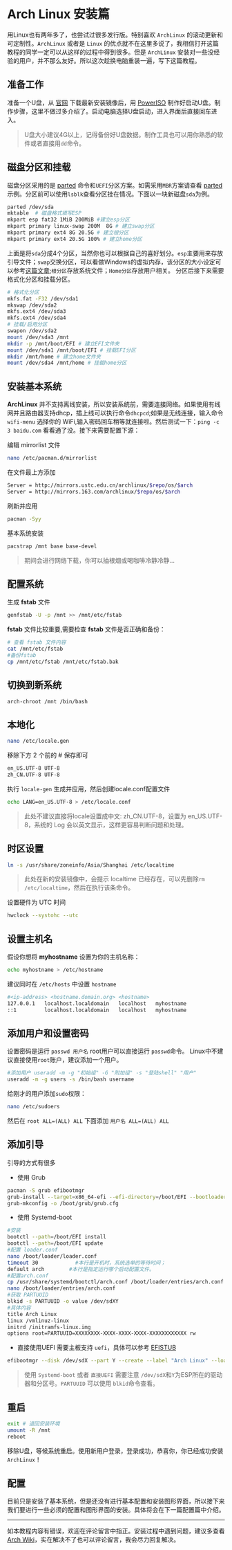 # Arch Linux 安装篇

用Linux也有两年多了，也尝试过很多发行版。特别喜欢 `ArchLinux` 的滚动更新和可定制性。`ArchLinux` 或者是 `Linux` 的优点就不在这里多说了，我相信打开这篇教程的同学一定可以从这样的过程中得到很多。但是 `ArchLinux` 安装对一些没经验的用户，并不那么友好。所以这次趁换电脑重装一遍，写下这篇教程。

## 准备工作

准备一个U盘，从 [官网](https://www.archlinux.org/download/) 下载最新安装镜像后，用 [PowerISO](http://www.poweriso.com/) 制作好启动U盘。制作步骤，这里不做过多介绍了。启动电脑选择U盘启动，进入界面后直接回车进入。
> U盘大小建议4G以上，记得备份好U盘数据。制作工具也可以用你熟悉的软件或者直接用`dd`命令。

## 磁盘分区和挂载

磁盘分区采用的是 [parted](https://wiki.archlinux.org/index.php/Parted) 命令和`UEFI`分区方案。如需采用`MBR`方案请查看 [parted](https://wiki.archlinux.org/index.php/Parted) 示例。分区前可以使用`lsblk`查看分区挂在情况。下面以一块新磁盘`sda`为例。

```bash
parted /dev/sda
mktable  # 磁盘格式填写ESP
mkpart esp fat32 1MiB 200MiB #建立esp分区
mkpart primary linux-swap 200M  8G # 建立swap分区
mkpart primary ext4 8G 20.5G # 建立根分区
mkpart primary ext4 20.5G 100% # 建立home分区
```

上面是将`sda`分成4个分区，当然你也可以根据自己的喜好划分。`esp`主要用来存放引导文件；`swap`交换分区，可以看做Windows的虚拟内存，该分区的大小设定可以参考[这篇文章](https://blog.csdn.net/wash168/article/details/78473846);`根分区`存放系统文件；`Home分区`存放用户相关。
分区后接下来需要格式化分区和挂载分区。

```bash
# 格式化分区
mkfs.fat -F32 /dev/sda1
mkswap /dev/sda2
mkfs.ext4 /dev/sda3
mkfs.ext4 /dev/sda4
# 挂载/启用分区
swapon /dev/sda2
mount /dev/sda3 /mnt
mkdir -p /mnt/boot/EFI # 建立EFI文件夹
mount /dev/sda1 /mnt/boot/EFI # 挂载EFI分区
mkdir /mnt/home # 建立home文件夹
mount /dev/sda4 /mnt/home # 挂载home分区
```

## 安装基本系统

**ArchLinux** 并不支持离线安装，所以安装系统前，需要连接网络。如果使用有线网并且路由器支持dhcp，插上线可以执行命令`dhcpcd`;如果是无线连接，输入命令 `wifi-menu` 选择你的 WiFi,输入密码回车稍等就连接啦。然后测试一下：`ping -c 3 baidu.com` 看看通了没。接下来需要配置下源：

编辑 mirrorlist 文件

```bash
nano /etc/pacman.d/mirrorlist
```

在文件最上方添加

```bash
Server = http://mirrors.ustc.edu.cn/archlinux/$repo/os/$arch
Server = http://mirrors.163.com/archlinux/$repo/os/$arch
```

刷新并应用

```bash
pacman -Syy
```

基本系统安装

```bash
pacstrap /mnt base base-devel
```

> 期间会进行网络下载，你可以抽根烟或喝咖啡冷静冷静...

## 配置系统

生成 **fstab** 文件

```bash
genfstab -U -p /mnt >> /mnt/etc/fstab
```

**fstab** 文件比较重要,需要检查 **fstab** 文件是否正确和备份：

```bash
# 查看 fstab 文件内容
cat /mnt/etc/fstab
#备份fstab
cp /mnt/etc/fstab /mnt/etc/fstab.bak
```

## 切换到新系统

```bash
arch-chroot /mnt /bin/bash
```

## 本地化

```bash
nano /etc/locale.gen
```

移除下方 2 个前的 # 保存即可

```bash
en_US.UTF-8 UTF-8
zh_CN.UTF-8 UTF-8
```

执行 `locale-gen` 生成并应用，然后创建locale.conf配置文件

```bash
echo LANG=en_US.UTF-8 > /etc/locale.conf
```

> 此处不建议直接将locale设置成中文: zh_CN.UTF-8，设置为 en_US.UTF-8，系统的 Log 会以英文显示，这样更容易判断问题和处理。

## 时区设置

```bash
ln -s /usr/share/zoneinfo/Asia/Shanghai /etc/localtime
```

> 此处在新的安装镜像中，会提示 localtime 已经存在，可以先删除`rm /etc/localtime`，然后在执行该条命令。

设置硬件为 UTC 时间

```bash
hwclock --systohc --utc
```

## 设置主机名

假设你想将 **myhostname** 设置为你的主机名称：

```bash
echo myhostname > /etc/hostname
```

建议同时在 `/etc/hosts` 中设置 `hostname`

```bash
#<ip-address> <hostname.domain.org> <hostname>
127.0.0.1   localhost.localdomain   localhost   myhostname
::1         localhost.localdomain   localhost   myhostname
```

## 添加用户和设置密码

设置密码是运行 `passwd 用户名` root用户可以直接运行 `passwd`命令。
Linux中不建议直接使用`root`账户，建议添加一个用户。

```bash
#添加用户 useradd -m -g "初始组" -G "附加组" -s "登陆shell" "用户"
useradd -m -g users -s /bin/bash username
```

给刚才的用户添加`sudo`权限：

```bash
nano /etc/sudoers
```

然后在 `root ALL=(ALL) ALL` 下面添加 `用户名 ALL=(ALL) ALL`

## 添加引导

引导的方式有很多

* 使用 Grub

```bash
pacman -S grub efibootmgr
grub-install --target=x86_64-efi --efi-directory=/boot/EFI --bootloader-id=arch_grub --recheck
grub-mkconfig -o /boot/grub/grub.cfg
```

* 使用 Systemd-boot

```bash
#安装
bootctl --path=/boot/EFI install
bootctl --path=/boot/EFI update
#配置 loader.conf
nano /boot/loader/loader.conf
timeout 30            #本行是开机时，系统选单的等待时间；
default arch        #本行是指定运行哪个启动配置文件。
#配置arch.conf
cp /usr/share/systemd/bootctl/arch.conf /boot/loader/entries/arch.conf
nano /boot/loader/entries/arch.conf
#获取 PARTUUID
blkid -s PARTUUID -o value /dev/sdXY
#具体内容
title Arch Linux
linux /vmlinuz-linux
initrd /initramfs-linux.img
options root=PARTUUID=XXXXXXXX-XXXX-XXXX-XXXX-XXXXXXXXXXXX rw
```

* 直接使用UEFI
需要主板支持 `uefi`，具体可以参考 [EFISTUB](https://wiki.archlinux.org/index.php/EFISTUB)

```bash
efibootmgr --disk /dev/sdX --part Y --create --label "Arch Linux" --loader /vmlinuz-linux --unicode 'root=PARTUUID=XXXXXXXX-XXXX-XXXX-XXXX-XXXXXXXXXXXX rw initrd=\initramfs-linux.img' --verbose
```

> 使用 `Systemd-boot` 或者 `直接UEFI` 需要注意 `/dev/sdX`和`Y`为ESP所在的驱动器和分区号。`PARTUUID` 可以使用 `blkid`命令查看。

## 重启

```bash
exit # 退回安装环境
umount -R /mnt
reboot
```

移除U盘，等候系统重启。使用新用户登录，登录成功，恭喜你，你已经成功安装`ArchLinux`！

## 配置

目前只是安装了基本系统，但是还没有进行基本配置和安装图形界面，所以接下来我们要进行一些必须的配置和图形界面的安装。具体将会在下一篇配置篇中介绍。

---
如本教程内容有错误，欢迎在评论留言中指正。安装过程中遇到问题，建议多查看 [Arch Wiki](https://wiki.archlinux.org/)，实在解决不了也可以评论留言，我会尽力回复解决。